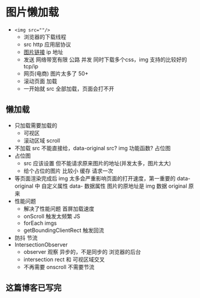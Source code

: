 # 图片懒加载

- ```<img src=""/>```
  - 浏览器的下载线程
  - src http 应用层协议
  - [图片链接](https://img.36krcdn.com/hsossms/20250313/v2_15ad8ef9eca34830b4a2e081bbc7f57a@000000_oswg172644oswg1536oswg722_img_000?x-oss-process=image/resize,m_mfit,w_960,h_400,limit_0/crop,w_960,h_400,g_center)
    ip 地址
  - 发送 网络带宽有限 公路
    并发 同时下载多个css，img 支持的比较好的
    tcp/ip
  - 网页(电商) 图片太多了 50+
  - 滚动页面 加载
  - 一开始就 src 全部加载，页面会打不开

## 懒加载

- 只加载需要加载的
  - 可视区
  - 滚动区域 scroll
- 不加载
  src 不能直接给，data-original
  src? img 功能函数? 占位图
- 占位图
  - src 应该设置 但不能请求原来图片的地址(并发太多，图片太大)
  - 给个占位的图片 比较小
    缓存 请求一次
- 等页面渲染完成后
  img 太多会严重影响页面的打开速度，第一重要的
  data-original 中
  自定义属性 data- 数据属性
  图片的原地址是 img 数据
  original 原来
- 性能问题
  - 解决了性能问题 首屏加载速度
  - onScroll 触发太频繁 JS
  - forEach imgs
  - getBoundingClientRect 触发回流
- 防抖 节流
- IntersectionObserver
  - observer 观察 异步的，不是同步的 浏览器的后台
  - intersection rect 和 可视区域交叉
  - 不再需要 onscroll 不需要节流

## 这篇博客已写完

